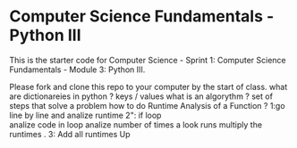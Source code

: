 # Computer Science Fundamentals - Python III

This is the starter code for Computer Science - Sprint 1: Computer Science Fundamentals - Module 3: Python III.

Please fork and clone this repo to your computer by the start of class.
what are dictionareies in python ?
keys / values 
what is an algorythm ?
set of steps that solve a problem 
how to do Runtime Analysis of a Function ? 
1:go line by line and analize runtime 
2": if loop  
analize code in loop 
analize number of times a look runs 
multiply the runtimes . 
3: Add all runtimes Up
